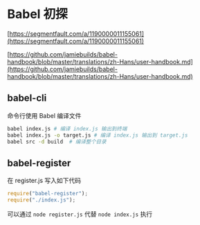 # Babel 初探

[https://segmentfault.com/a/1190000011155061](https://segmentfault.com/a/1190000011155061)

[https://github.com/jamiebuilds/babel-handbook/blob/master/translations/zh-Hans/user-handbook.md](https://github.com/jamiebuilds/babel-handbook/blob/master/translations/zh-Hans/user-handbook.md)


## babel-cli

命令行使用 Babel 编译文件

```bash
babel index.js # 编译 index.js 输出到终端
babel index.js -o target.js # 编译 index.js 输出到 target.js
babel src -d build  # 编译整个目录
```

## babel-register

在 register.js 写入如下代码

```javascript
require("babel-register");
require("./index.js");
```

可以通过 `node register.js` 代替 `node index.js` 执行